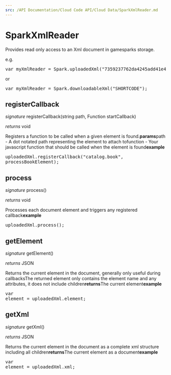 ```yaml
---
src: /API Documentation/Cloud Code API/Cloud Data/SparkXmlReader.md
---
```


# SparkXmlReader

Provides read only access to an Xml document in gamesparks storage.

e.g.

<pre rel="highlighter" code-brush="js" contenteditable="false">var myXmlReader = Spark.uploadedXml("7359237762da4245add41e44bc994cdd");</pre>

or

<pre rel="highlighter" code-brush="js" contenteditable="false">var myXmlReader = Spark.downloadableXml("SHORTCODE");</pre>



## registerCallback
_signature_ registerCallback(string path, Function startCallback)</p>
_returns_ void</p>
Registers a function to be called when a given element is found.<b>params</b>path - A dot notated path representing the element to attach tofunction - Your javascript function that should be called when the element is found<b>example</b><pre rel="highlighter" code-brush="js" contenteditable="false">uploadedXml.registerCallback("catalog.book", processBookElement);</pre>

## process
_signature_ process()</p>
_returns_ void</p>
Processes each document element and triggers any registered callback<b>example</b><pre rel="highlighter" code-brush="js" contenteditable="false">uploadedXml.process();</pre>

## getElement
_signature_ getElement()</p>
_returns_ JSON</p>
Returns the current element in the document, generally only useful during callbacksThe returned element only contains the element name and any attributes, it does not include children<b>returns</b>The current element<b>example</b><pre rel="highlighter" code-brush="js" contenteditable="false">var element = uploadedXml.element;</pre>

## getXml
_signature_ getXml()</p>
_returns_ JSON</p>
Returns the current element in the document as a complete xml structure including all children<b>returns</b>The current element as a document<b>example</b><pre rel="highlighter" code-brush="js" contenteditable="false">var element = uploadedXml.xml;</pre>

